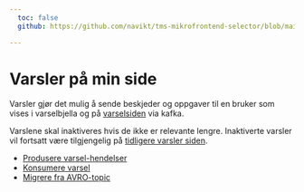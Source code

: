 ```yaml
---
  toc: false
  github: https://github.com/navikt/tms-mikrofrontend-selector/blob/main/howto.md

---
```

# Varsler på min side

Varsler gjør det mulig å sende beskjeder og oppgaver til en bruker som vises i varselbjella og  på [varselsiden](https://www.intern.dev.nav.no/minside/nb/varsler) via kafka. 

Varslene skal inaktiveres hvis de ikke er relevante lengre.
Inaktiverte varsler vil fortsatt være tilgjengelig på [tidligere varsler siden](https://www.nav.no/minside/nb/tidligere-varsler).

* [Produsere varsel-hendelser](produsere.md)
* [Konsumere varsel](konsumere.md)
* [Migrere fra AVRO-topic](migrere.md)

